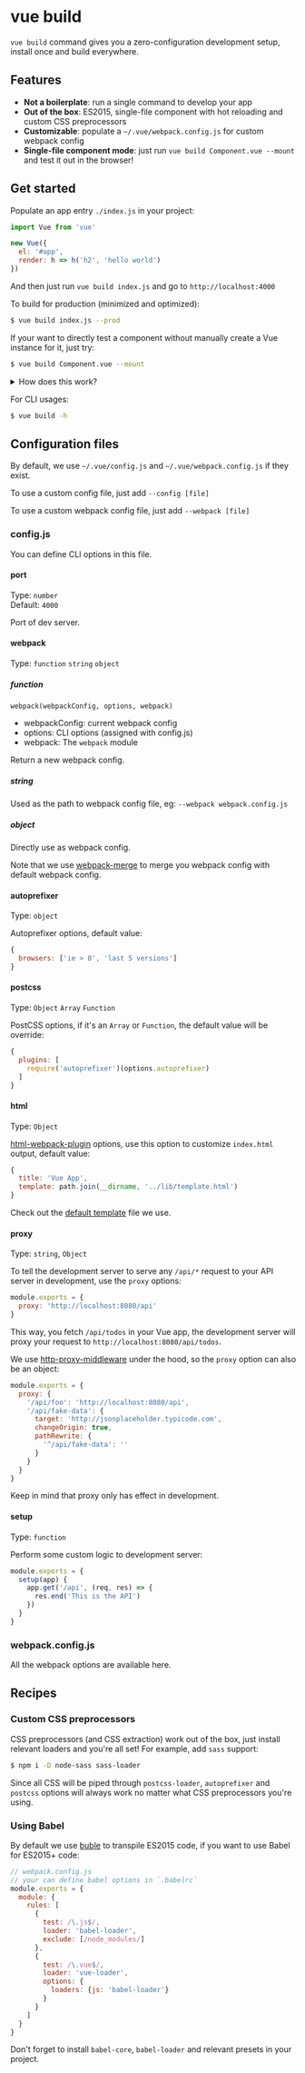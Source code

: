 # vue build

`vue build` command gives you a zero-configuration development setup, install once and build everywhere.

## Features

- **Not a boilerplate**: run a single command to develop your app
- **Out of the box**: ES2015, single-file component with hot reloading and custom CSS preprocessors
- **Customizable**: populate a `~/.vue/webpack.config.js` for custom webpack config
- **Single-file component mode**: just run `vue build Component.vue --mount` and test it out in the browser!

## Get started

Populate an app entry `./index.js` in your project:

```js
import Vue from 'vue'

new Vue({
  el: '#app',
  render: h => h('h2', 'hello world')
})
```

And then just run `vue build index.js` and go to `http://localhost:4000`

To build for production (minimized and optimized):

```bash
$ vue build index.js --prod
```

If your want to directly test a component without manually create a Vue instance for it, just try:

```bash
$ vue build Component.vue --mount
```

<details><summary>How does this work?</summary>
When you use `--mount` option, we use a [default app entry](/lib/default-entry.js) to load the given component, otherwise we treat it as a normal webpack entry.
</details>

For CLI usages:

```bash
$ vue build -h
```

## Configuration files

By default, we use `~/.vue/config.js` and `~/.vue/webpack.config.js` if they exist. 

To use a custom config file, just add `--config [file]` 

To use a custom webpack config file, just add `--webpack [file]`

### config.js

You can define CLI options in this file.

#### port

Type: `number`<br>
Default: `4000`

Port of dev server.

#### webpack

Type: `function` `string` `object`

##### function

`webpack(webpackConfig, options, webpack)`

- webpackConfig: current webpack config
- options: CLI options (assigned with config.js)
- webpack: The `webpack` module

Return a new webpack config.

##### string

Used as the path to webpack config file, eg: `--webpack webpack.config.js`

##### object

Directly use as webpack config. 

Note that we use [webpack-merge](https://github.com/survivejs/webpack-merge) to merge you webpack config with default webpack config.

#### autoprefixer

Type: `object`

Autoprefixer options, default value:

```js
{
  browsers: ['ie > 8', 'last 5 versions']
}
```

#### postcss

Type: `Object` `Array` `Function`

PostCSS options, if it's an `Array` or `Function`, the default value will be override:

```js
{
  plugins: [
    require('autoprefixer')(options.autoprefixer)
  ]
}
```

#### html

Type: `Object`

[html-webpack-plugin](https://github.com/ampedandwired/html-webpack-plugin) options, use this option to customize `index.html` output, default value:

```js
{
  title: 'Vue App',
  template: path.join(__dirname, '../lib/template.html')
}
```

Check out the [default template](/lib/template.html) file we use.

#### proxy

Type: `string`, `Object`

To tell the development server to serve any `/api/*` request to your API server in development, use the `proxy` options:

```js
module.exports = {
  proxy: 'http://localhost:8080/api'
}
```

This way, you fetch `/api/todos` in your Vue app, the development server will proxy your request to `http://localhost:8080/api/todos`.

We use [http-proxy-middleware](https://github.com/chimurai/http-proxy-middleware) under the hood, so the `proxy` option can also be an object:

```js
module.exports = {
  proxy: {
    '/api/foo': 'http://localhost:8080/api',
    '/api/fake-data': {
      target: 'http://jsonplaceholder.typicode.com',
      changeOrigin: true,
      pathRewrite: {
        '^/api/fake-data': ''
      }
    }
  }
}
```

Keep in mind that proxy only has effect in development.

#### setup

Type: `function`

Perform some custom logic to development server:

```js
module.exports = {
  setup(app) {
    app.get('/api', (req, res) => {
      res.end('This is the API')
    })
  }
}
```

### webpack.config.js

All the webpack options are available here.

## Recipes

### Custom CSS preprocessors

CSS preprocessors (and CSS extraction) work out of the box, just install relevant loaders and you're all set! For example, add `sass` support:

```bash
$ npm i -D node-sass sass-loader
```

Since all CSS will be piped through `postcss-loader`, `autoprefixer` and `postcss` options will always work no matter what CSS preprocessors you're using.

### Using Babel

By default we use [buble](https://buble.surge.sh/guide) to transpile ES2015 code, if you want to use Babel for ES2015+ code:

```js
// webpack.config.js
// your can define babel options in `.babelrc`
module.exports = {
  module: {
    rules: [
      {
        test: /\.js$/, 
        loader: 'babel-loader', 
        exclude: [/node_modules/]
      },
      {
        test: /\.vue$/,
        loader: 'vue-loader',
        options: {
          loaders: {js: 'babel-loader'}
        }
      }
    ]
  }
}
```

Don't forget to install `babel-core`, `babel-loader` and relevant presets in your project.
